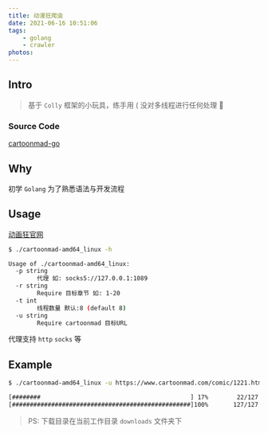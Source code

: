 ```yaml
---
title: 动漫狂爬虫
date: 2021-06-16 10:51:06
tags:
    - golang
    - crawler
photos:
---
```


## Intro

> 基于 `Colly` 框架的小玩具，练手用 ( 没对多线程进行任何处理 🤧

### Source Code

[cartoonmad-go](https://github.com/Nzzz964/cartoonmad-go)

## Why

初学 `Golang` 为了熟悉语法与开发流程

## Usage

[动画狂官网](https://cartoonmad.com/)

```bash
$ ./cartoonmad-amd64_linux -h

Usage of ./cartoonmad-amd64_linux:
  -p string
    	代理 如: socks5://127.0.0.1:1089
  -r string
    	Require 目标章节 如: 1-20
  -t int
    	线程数量 默认:8 (default 8)
  -u string
    	Require cartoonmad 目标URL
```

代理支持 `http` `socks` 等

## Example

```bash
$ ./cartoonmad-amd64_linux -u https://www.cartoonmad.com/comic/1221.html -r 1-3 -t 16

[########                                          ] 17%        22/127
[##################################################]100%       127/127
```

> PS: 下载目录在当前工作目录 `downloads` 文件夹下  
